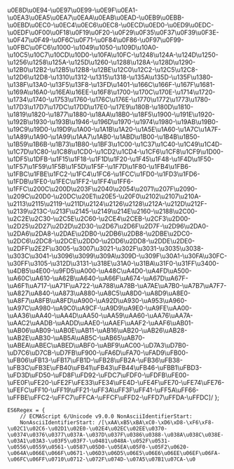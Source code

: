 u0E8D\u0E94-\u0E97\u0E99-\u0E9F\u0EA1-\u0EA3\u0EA5\u0EA7\u0EAA\u0EAB\u0EAD-\u0EB9\u0EBB-\u0EBD\u0EC0-\u0EC4\u0EC6\u0EC8-\u0ECD\u0ED0-\u0ED9\u0EDC-\u0EDF\u0F00\u0F18\u0F19\u0F20-\u0F29\u0F35\u0F37\u0F39\u0F3E-\u0F47\u0F49-\u0F6C\u0F71-\u0F84\u0F86-\u0F97\u0F99-\u0FBC\u0FC6\u1000-\u1049\u1050-\u109D\u10A0-\u10C5\u10C7\u10CD\u10D0-\u10FA\u10FC-\u1248\u124A-\u124D\u1250-\u1256\u1258\u125A-\u125D\u1260-\u1288\u128A-\u128D\u1290-\u12B0\u12B2-\u12B5\u12B8-\u12BE\u12C0\u12C2-\u12C5\u12C8-\u12D6\u12D8-\u1310\u1312-\u1315\u1318-\u135A\u135D-\u135F\u1380-\u138F\u13A0-\u13F5\u13F8-\u13FD\u1401-\u166C\u166F-\u167F\u1681-\u169A\u16A0-\u16EA\u16EE-\u16F8\u1700-\u170C\u170E-\u1714\u1720-\u1734\u1740-\u1753\u1760-\u176C\u176E-\u1770\u1772\u1773\u1780-\u17D3\u17D7\u17DC\u17DD\u17E0-\u17E9\u180B-\u180D\u1810-\u1819\u1820-\u1877\u1880-\u18AA\u18B0-\u18F5\u1900-\u191E\u1920-\u192B\u1930-\u193B\u1946-\u196D\u1970-\u1974\u1980-\u19AB\u19B0-\u19C9\u19D0-\u19D9\u1A00-\u1A1B\u1A20-\u1A5E\u1A60-\u1A7C\u1A7F-\u1A89\u1A90-\u1A99\u1AA7\u1AB0-\u1ABD\u1B00-\u1B4B\u1B50-\u1B59\u1B6B-\u1B73\u1B80-\u1BF3\u1C00-\u1C37\u1C40-\u1C49\u1C4D-\u1C7D\u1C80-\u1C88\u1CD0-\u1CD2\u1CD4-\u1CF6\u1CF8\u1CF9\u1D00-\u1DF5\u1DFB-\u1F15\u1F18-\u1F1D\u1F20-\u1F45\u1F48-\u1F4D\u1F50-\u1F57\u1F59\u1F5B\u1F5D\u1F5F-\u1F7D\u1F80-\u1FB4\u1FB6-\u1FBC\u1FBE\u1FC2-\u1FC4\u1FC6-\u1FCC\u1FD0-\u1FD3\u1FD6-\u1FDB\u1FE0-\u1FEC\u1FF2-\u1FF4\u1FF6-\u1FFC\u200C\u200D\u203F\u2040\u2054\u2071\u207F\u2090-\u209C\u20D0-\u20DC\u20E1\u20E5-\u20F0\u2102\u2107\u210A-\u2113\u2115\u2119-\u211D\u2124\u2126\u2128\u212A-\u212D\u212F-\u2139\u213C-\u213F\u2145-\u2149\u214E\u2160-\u2188\u2C00-\u2C2E\u2C30-\u2C5E\u2C60-\u2CE4\u2CEB-\u2CF3\u2D00-\u2D25\u2D27\u2D2D\u2D30-\u2D67\u2D6F\u2D7F-\u2D96\u2DA0-\u2DA6\u2DA8-\u2DAE\u2DB0-\u2DB6\u2DB8-\u2DBE\u2DC0-\u2DC6\u2DC8-\u2DCE\u2DD0-\u2DD6\u2DD8-\u2DDE\u2DE0-\u2DFF\u2E2F\u3005-\u3007\u3021-\u302F\u3031-\u3035\u3038-\u303C\u3041-\u3096\u3099\u309A\u309D-\u309F\u30A1-\u30FA\u30FC-\u30FF\u3105-\u312D\u3131-\u318E\u31A0-\u31BA\u31F0-\u31FF\u3400-\u4DB5\u4E00-\u9FD5\uA000-\uA48C\uA4D0-\uA4FD\uA500-\uA60C\uA610-\uA62B\uA640-\uA66F\uA674-\uA67D\uA67F-\uA6F1\uA717-\uA71F\uA722-\uA788\uA78B-\uA7AE\uA7B0-\uA7B7\uA7F7-\uA827\uA840-\uA873\uA880-\uA8C5\uA8D0-\uA8D9\uA8E0-\uA8F7\uA8FB\uA8FD\uA900-\uA92D\uA930-\uA953\uA960-\uA97C\uA980-\uA9C0\uA9CF-\uA9D9\uA9E0-\uA9FE\uAA00-\uAA36\uAA40-\uAA4D\uAA50-\uAA59\uAA60-\uAA76\uAA7A-\uAAC2\uAADB-\uAADD\uAAE0-\uAAEF\uAAF2-\uAAF6\uAB01-\uAB06\uAB09-\uAB0E\uAB11-\uAB16\uAB20-\uAB26\uAB28-\uAB2E\uAB30-\uAB5A\uAB5C-\uAB65\uAB70-\uABEA\uABEC\uABED\uABF0-\uABF9\uAC00-\uD7A3\uD7B0-\uD7C6\uD7CB-\uD7FB\uF900-\uFA6D\uFA70-\uFAD9\uFB00-\uFB06\uFB13-\uFB17\uFB1D-\uFB28\uFB2A-\uFB36\uFB38-\uFB3C\uFB3E\uFB40\uFB41\uFB43\uFB44\uFB46-\uFBB1\uFBD3-\uFD3D\uFD50-\uFD8F\uFD92-\uFDC7\uFDF0-\uFDFB\uFE00-\uFE0F\uFE20-\uFE2F\uFE33\uFE34\uFE4D-\uFE4F\uFE70-\uFE74\uFE76-\uFEFC\uFF10-\uFF19\uFF21-\uFF3A\uFF3F\uFF41-\uFF5A\uFF66-\uFFBE\uFFC2-\uFFC7\uFFCA-\uFFCF\uFFD2-\uFFD7\uFFDA-\uFFDC]/
    };

    ES6Regex = {
        // ECMAScript 6/Unicode v9.0.0 NonAsciiIdentifierStart:
        NonAsciiIdentifierStart: /[\xAA\xB5\xBA\xC0-\xD6\xD8-\xF6\xF8-\u02C1\u02C6-\u02D1\u02E0-\u02E4\u02EC\u02EE\u0370-\u0374\u0376\u0377\u037A-\u037D\u037F\u0386\u0388-\u038A\u038C\u038E-\u03A1\u03A3-\u03F5\u03F7-\u0481\u048A-\u052F\u0531-\u0556\u0559\u0561-\u0587\u05D0-\u05EA\u05F0-\u05F2\u0620-\u064A\u066E\u066F\u0671-\u06D3\u06D5\u06E5\u06E6\u06EE\u06EF\u06FA-\u06FC\u06FF\u0710\u0712-\u072F\u074D-\u07A5\u07B1\u07CA-\u0